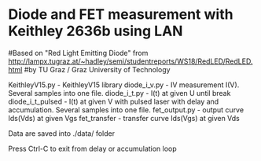 # Diode and FET measurement with Keithley 2636b using LAN

#Based on "Red Light Emitting Diode" from http://lampx.tugraz.at/~hadley/semi/studentreports/WS18/RedLED/RedLED.html
#by TU Graz / Graz University of Technology


KeithleyV15.py - KeithleyV15 library
diode_i_v.py - IV measurement I(V). Several samples into one file.
diode_i_t.py - I(t) at given U until break
diode_i_t_pulsed - I(t)  at given V with pulsed laser with delay and accumulation.  Several samples into one file.
fet_output.py - output curve Ids(Vds) at given Vgs
fet_transfer - transfer curve Ids(Vgs) at given Vds

Data are saved into ./data/ folder

Press Ctrl-C to exit from delay or accumulation loop